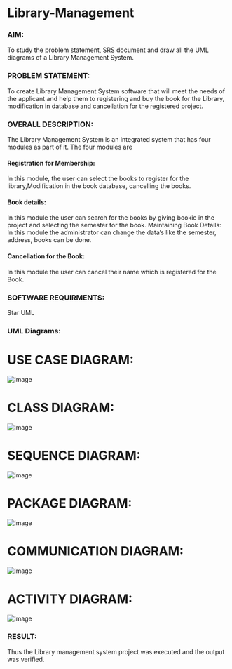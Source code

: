 # Library-Management
### AIM:
To study the problem statement, SRS document and draw all the UML diagrams of a Library Management System.
### PROBLEM STATEMENT:
To create Library Management System software that will meet the needs of the applicant
and help them to registering and buy the book for the Library, modification in database and
cancellation for the registered project.
### OVERALL DESCRIPTION:
The Library Management System is an integrated system that has four modules as part of
it. The four modules are
#### Registration for Membership:
In this module, the user can select the books to register for the library,Modification in the book
database, cancelling the books.
#### Book details:
In this module the user can search for the books by giving bookie in the project and selecting
the semester for the book.
Maintaining Book Details:
In this module the administrator can change the data’s like the semester, address, books can be
done.
#### Cancellation for the Book:
In this module the user can cancel their name which is registered for the Book.
### SOFTWARE REQUIRMENTS:
Star UML
### UML Diagrams:

# USE CASE DIAGRAM:
![image](https://github.com/user-attachments/assets/ea74cd9e-5fd6-4aab-bfd5-4744a22cce5a)


# CLASS DIAGRAM:
![image](https://github.com/user-attachments/assets/39b0da1e-bf34-49e4-a765-6b0c5d3dd1e0)


# SEQUENCE DIAGRAM:
![image](https://github.com/user-attachments/assets/a6812197-520a-46e4-a530-f7b22cc22cca)

# PACKAGE DIAGRAM:
![image](https://github.com/user-attachments/assets/2099664d-70dd-44cb-8103-fd16e2a49ded)

# COMMUNICATION DIAGRAM:
![image](https://github.com/user-attachments/assets/fa75af15-ed83-4482-b1fd-3cae4d3bd9bc)

# ACTIVITY DIAGRAM:
![image](https://github.com/user-attachments/assets/2a718836-b9d7-46d5-a373-a7da5f13777f)


### RESULT:
Thus the Library management system project was executed and the output was verified.
